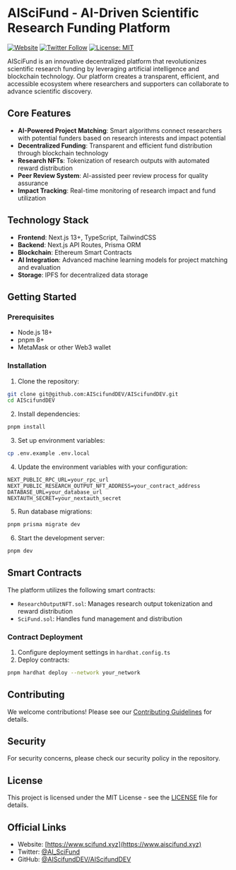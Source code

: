 # AISciFund - AI-Driven Scientific Research Funding Platform

[![Website](https://img.shields.io/badge/Website-aiscifund.xyz-blue)](https://www.aiscifund.xyz)
[![Twitter Follow](https://img.shields.io/twitter/follow/AI_SciFund?style=social)](https://x.com/AI_SciFund)
[![License: MIT](https://img.shields.io/badge/License-MIT-yellow.svg)](https://opensource.org/licenses/MIT)

AISciFund is an innovative decentralized platform that revolutionizes scientific research funding by leveraging artificial intelligence and blockchain technology. Our platform creates a transparent, efficient, and accessible ecosystem where researchers and supporters can collaborate to advance scientific discovery.

## Core Features

- **AI-Powered Project Matching**: Smart algorithms connect researchers with potential funders based on research interests and impact potential
- **Decentralized Funding**: Transparent and efficient fund distribution through blockchain technology
- **Research NFTs**: Tokenization of research outputs with automated reward distribution
- **Peer Review System**: AI-assisted peer review process for quality assurance
- **Impact Tracking**: Real-time monitoring of research impact and fund utilization

## Technology Stack

- **Frontend**: Next.js 13+, TypeScript, TailwindCSS
- **Backend**: Next.js API Routes, Prisma ORM
- **Blockchain**: Ethereum Smart Contracts
- **AI Integration**: Advanced machine learning models for project matching and evaluation
- **Storage**: IPFS for decentralized data storage

## Getting Started

### Prerequisites

- Node.js 18+
- pnpm 8+
- MetaMask or other Web3 wallet

### Installation

1. Clone the repository:
```bash
git clone git@github.com:AIScifundDEV/AIScifundDEV.git
cd AIScifundDEV
```

2. Install dependencies:
```bash
pnpm install
```

3. Set up environment variables:
```bash
cp .env.example .env.local
```

4. Update the environment variables with your configuration:
```env
NEXT_PUBLIC_RPC_URL=your_rpc_url
NEXT_PUBLIC_RESEARCH_OUTPUT_NFT_ADDRESS=your_contract_address
DATABASE_URL=your_database_url
NEXTAUTH_SECRET=your_nextauth_secret
```

5. Run database migrations:
```bash
pnpm prisma migrate dev
```

6. Start the development server:
```bash
pnpm dev
```

## Smart Contracts

The platform utilizes the following smart contracts:

- `ResearchOutputNFT.sol`: Manages research output tokenization and reward distribution
- `SciFund.sol`: Handles fund management and distribution

### Contract Deployment

1. Configure deployment settings in `hardhat.config.ts`
2. Deploy contracts:
```bash
pnpm hardhat deploy --network your_network
```

## Contributing

We welcome contributions! Please see our [Contributing Guidelines](CONTRIBUTING.md) for details.

## Security

For security concerns, please check our security policy in the repository.

## License

This project is licensed under the MIT License - see the [LICENSE](LICENSE) file for details.

## Official Links

- Website: [https://www.scifund.xyz](https://www.aiscifund.xyz)
- Twitter: [@AI_SciFund](https://x.com/AI_SciFund)
- GitHub: [@AIScifundDEV/AIScifundDEV](https://github.com/AIScifundDEV/AIScifundDEV) 
